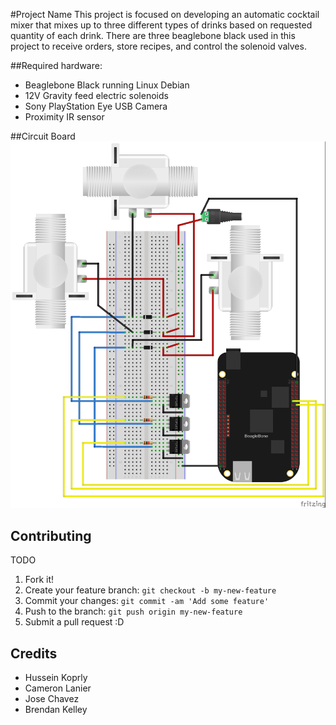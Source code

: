 #Project Name
This project is focused on developing an automatic cocktail mixer that mixes up to three different types of drinks based on requested quantity of each drink.
There are three beaglebone black used in this project to receive orders, store recipes, and control the solenoid valves.

##Required hardware:
* Beaglebone Black running Linux Debian
* 12V Gravity feed electric solenoids
* Sony PlayStation Eye USB Camera
* Proximity IR sensor
  
##Circuit Board
![alt tag](https://github.com/husseinkorly/cocktail-maker/blob/master/imgs/bbbksetup.jpg)

## Contributing
TODO
1. Fork it!
2. Create your feature branch: `git checkout -b my-new-feature`
3. Commit your changes: `git commit -am 'Add some feature'`
4. Push to the branch: `git push origin my-new-feature`
5. Submit a pull request :D

## Credits
* Hussein Koprly
* Cameron Lanier
* Jose Chavez
* Brendan Kelley
